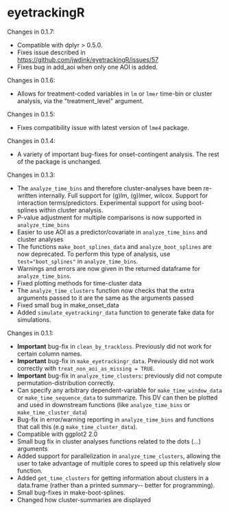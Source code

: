 # eyetrackingR 

Changes in 0.1.7:
* Compatible with dplyr > 0.5.0.  
* Fixes issue described in https://github.com/jwdink/eyetrackingR/issues/57 
* Fixes bug in add_aoi when only one AOI is added.  

Changes in 0.1.6:
* Allows for treatment-coded variables in `lm` or `lmer` time-bin or cluster analysis, via the "treatment_level" argument.

Changes in 0.1.5:
* Fixes compatibility issue with latest version of `lme4` package.

Changes in 0.1.4:
* A variety of important bug-fixes for onset-contingent analysis. The rest of the package is unchanged.

Changes in 0.1.3:

* The `analyze_time_bins` and therefore cluster-analyses have been re-written internally. Full support for (g)lm, (g)lmer, wilcox. Support for interaction terms/predictors. Experimental support for using boot-splines within cluster analysis.
* P-value adjustment for multiple comparisons is now supported in `analyze_time_bins`
* Easier to use AOI as a predictor/covariate in `analyze_time_bins` and cluster analyses
* The functions `make_boot_splines_data` and `analyze_boot_splines` are now deprecated. To perform this type of analysis, use `test="boot_splines"` in `analyze_time_bins`. 
* Warnings and errors are now given in the returned dataframe for `analyze_time_bins`.
* Fixed plotting methods for time-cluster data
* The `analyze_time_clusters` function now checks that the extra arguments passed to it are the same as the arguments passed
* Fixed small bug in make_onset_data
* Added `simulate_eyetrackingr_data` function to generate fake data for simulations.

Changes in 0.1.1:

* **Important** bug-fix in `clean_by_trackloss`. Previously did not work for certain column names.
* **Important** bug-fix in `make_eyetrackingr_data`. Previously did not work correctly with `treat_non_aoi_as_missing = TRUE`.
* **Important** bug-fix in `analyze_time_clusters`: previously did not compute permutation-distribution correctly.
* Can specify any arbitrary dependent-variable for `make_time_window_data` or `make_time_sequence_data` to summarize. This DV can then be plotted and used in downstream functions (like `analyze_time_bins` or `make_time_cluster_data`)
* Bug-fix in error/warning reporting in `analyze_time_bins` and functions that call this (e.g `make_time_cluster_data`).
* Compatible with ggplot2 2.0
* Small bug fix in cluster analyses functions related to the dots (...) arguments
* Added support for parallelization in `analyze_time_clusters`, allowing the user to take advantage of multiple cores to speed up this relatively slow function.
* Added `get_time_clusters` for getting information about clusters in a data.frame (rather than a printed summary-- better for programming).
* Small bug-fixes in make-boot-splines.
* Changed how cluster-summaries are displayed